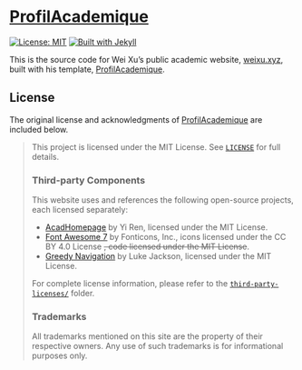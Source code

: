 # [ProfilAcademique](https://github.com/xuweiwen/ProfilAcademique)

[![License: MIT](https://img.shields.io/badge/License-MIT-lightgrey.svg)](https://github.com/xuweiwen/ProfilAcademique/blob/master/LICENSE.txt) [![Built with Jekyll](https://img.shields.io/badge/Built%20with-Jekyll-55b8d3.svg)](https://jekyllrb.com/)

This is the source code for Wei Xu’s public academic website, [weixu.xyz](https://weixu.xyz), built with his template, [ProfilAcademique](https://github.com/xuweiwen/ProfilAcademique).

## License

The original license and acknowledgments of [ProfilAcademique](https://github.com/xuweiwen/ProfilAcademique) are included below.

> This project is licensed under the MIT License. See [`LICENSE`](LICENSE.txt) for full details.
> 
> ### Third-party Components
> 
> This website uses and references the following open-source projects, each licensed separately:
> 
> - [AcadHomepage](https://github.com/RayeRen/acad-homepage.github.io) by Yi Ren, licensed under the MIT License.
> - [Font Awesome 7](https://fontawesome.com/) by Fonticons, Inc., icons licensed under the CC BY 4.0 License ~~, code licensed under the MIT License~~.
> - [Greedy Navigation](https://github.com/lukejacksonn/GreedyNav) by Luke Jackson, licensed under the MIT License.
> 
> For complete license information, please refer to the [`third-party-licenses/`](third-party-licenses/) folder. 
> 
> ### Trademarks
> 
> All trademarks mentioned on this site are the property of their respective owners. Any use of such trademarks is for informational purposes only.